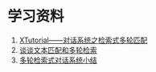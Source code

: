 # 学习资料

1. [XTutorial——对话系统之检索式多轮匹配](https://developer.aliyun.com/article/721542)
2. [谈谈文本匹配和多轮检索](https://zhuanlan.zhihu.com/p/111769969)
3. [多轮检索式对话系统小结](https://zhuanlan.zhihu.com/p/84163773)